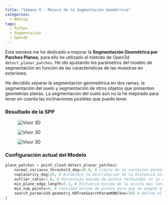 ```yaml
---
title: "Semana 9 - Mejora de la Segmentación Geométrica"
categories:
  - Weblog
tags:
  - Python
  - Segmentación
  - Open3D
---
```


Esta semana me he dedicado a mejorar la **Segmentación Geométrica por Parches Planos**, para ello he utilizado el método de Open3d `detect_planar_patches`. He ido ajustando los parámetros del modelo de segmentación en función de las características de las muestras en exteriores.

He decidido separar la segmentación geomeétrica en dos ramas, la segmentación del suelo y segmentación de otros objetos que presenten geometrías planas. La segmentación del suelo aún no la he mejorado para tener en cuenta las inclinaciones posibles que puede tener.

### Resultado de la SPP

<figure class="align-center" style="max-width: 100%">
  <img src="{{ site.url }}{{ site.baseurl }}/assets/images/spp1.png" alt="Visor 3D">
</figure>

<figure class="align-center" style="max-width: 100%">
  <img src="{{ site.url }}{{ site.baseurl }}/assets/images/spp2.png" alt="Visor 3D">
</figure>

<figure class="align-center" style="max-width: 100%">
  <img src="{{ site.url }}{{ site.baseurl }}/assets/images/spp3.png" alt="Visor 3D">
</figure>

### Configuración actual del Modelo

```python
plane_patches = point_cloud.detect_planar_patches(
    normal_variance_threshold_deg=30.0, # Limite de la variacion permitida entre las normales de los puntos de una region (Grados Cuanto más pequeño, más estricto
    coplanarity_deg=20, # Establece la distribucion de la distancia entre los puntos que forman el plano. Cuanto mas pequeño, mas estricto. (grados)
    outlier_ratio=1.0, # Porcentaje maximo de puntos rechazados en la región para rechazar el plano estimado
    min_plane_edge_length=0.1, # Distancia minima de la arista mas larga del plano (filtrar planos pequeños)
    min_num_points=0, # Cantidad minima de puntos para que se acepte el plano en la region
    search_param=o3d.geometry.KDTreeSearchParamKNN(knn=30) # Define el parametro de vecinos mas cercanos para la realizacion de los otros algoritmos
)
```

